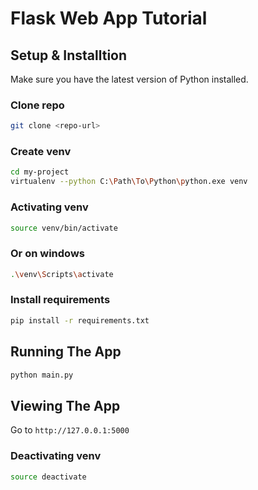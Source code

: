 # Flask Web App Tutorial

## Setup & Installtion

Make sure you have the latest version of Python installed.

### Clone repo
```bash
git clone <repo-url>
```

### Create venv
```bash
cd my-project
virtualenv --python C:\Path\To\Python\python.exe venv
```

### Activating venv
```bash
source venv/bin/activate
```
### Or on windows
```bash
.\venv\Scripts\activate
```

### Install requirements
```bash
pip install -r requirements.txt
```

## Running The App

```bash
python main.py
```

## Viewing The App

Go to `http://127.0.0.1:5000`


### Deactivating venv
```bash
source deactivate
```

